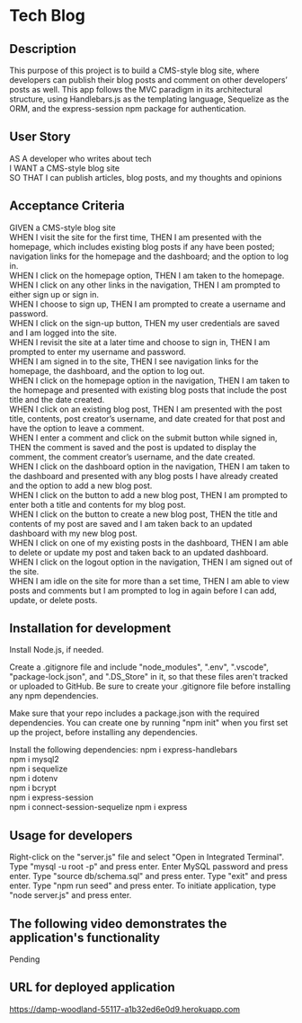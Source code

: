 # Tech Blog

## Description
This purpose of this project is to build a CMS-style blog site, where developers can publish their blog posts and comment on other developers’ posts as well. This app follows the MVC paradigm in its architectural structure, using Handlebars.js as the templating language, Sequelize as the ORM, and the express-session npm package for authentication.

## User Story
AS A developer who writes about tech  
I WANT a CMS-style blog site  
SO THAT I can publish articles, blog posts, and my thoughts and opinions

## Acceptance Criteria
GIVEN a CMS-style blog site  
WHEN I visit the site for the first time, THEN I am presented with the homepage, which includes existing blog posts if any have been posted; navigation links for the homepage and the dashboard; and the option to log in.  
WHEN I click on the homepage option, THEN I am taken to the homepage.  
WHEN I click on any other links in the navigation, THEN I am prompted to either sign up or sign in.  
WHEN I choose to sign up, THEN I am prompted to create a username and password.  
WHEN I click on the sign-up button, THEN my user credentials are saved and I am logged into the site.  
WHEN I revisit the site at a later time and choose to sign in, THEN I am prompted to enter my username and password.  
WHEN I am signed in to the site, THEN I see navigation links for the homepage, the dashboard, and the option to log out.  
WHEN I click on the homepage option in the navigation, THEN I am taken to the homepage and presented with existing blog posts that include the post title and the date created.  
WHEN I click on an existing blog post, THEN I am presented with the post title, contents, post creator’s username, and date created for that post and have the option to leave a comment.  
WHEN I enter a comment and click on the submit button while signed in, THEN the comment is saved and the post is updated to display the comment, the comment creator’s username, and the date created.  
WHEN I click on the dashboard option in the navigation, THEN I am taken to the dashboard and presented with any blog posts I have already created and the option to add a new blog post.  
WHEN I click on the button to add a new blog post, THEN I am prompted to enter both a title and contents for my blog post.  
WHEN I click on the button to create a new blog post, THEN the title and contents of my post are saved and I am taken back to an updated dashboard with my new blog post.  
WHEN I click on one of my existing posts in the dashboard, THEN I am able to delete or update my post and taken back to an updated dashboard.  
WHEN I click on the logout option in the navigation, THEN I am signed out of the site.  
WHEN I am idle on the site for more than a set time, THEN I am able to view posts and comments but I am prompted to log in again before I can add, update, or delete posts.

## Installation for development
Install Node.js, if needed.

Create a .gitignore file and include "node_modules", ".env", ".vscode", "package-lock.json", and ".DS_Store" in it, so that these files aren't tracked or uploaded to GitHub. Be sure to create your .gitignore file before installing any npm dependencies.

Make sure that your repo includes a package.json with the required dependencies. You can create one by running "npm init" when you first set up the project, before installing any dependencies.

Install the following dependencies:
npm i express-handlebars  
npm i mysql2  
npm i sequelize  
npm i dotenv  
npm i bcrypt  
npm i express-session  
npm i connect-session-sequelize
npm i express

## Usage for developers
Right-click on the "server.js" file and select "Open in Integrated Terminal". Type "mysql -u root -p" and press enter. Enter MySQL password and press enter. Type "source db/schema.sql" and press enter. Type "exit" and press enter. Type "npm run seed" and press enter. To initiate application, type "node server.js" and press enter.

## The following video demonstrates the application's functionality
Pending

## URL for deployed application
https://damp-woodland-55117-a1b32ed6e0d9.herokuapp.com